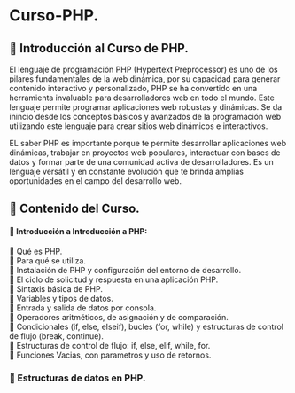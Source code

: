 # Curso-PHP.

## :open_file_folder: Introducción al Curso de PHP.

El lenguaje de programación PHP (Hypertext Preprocessor) es uno de los pilares fundamentales de la web dinámica, por su capacidad para generar contenido interactivo y personalizado, PHP se ha convertido en una herramienta invaluable para desarrolladores web en todo el mundo. Este lenguaje permite programar aplicaciones web robustas y dinámicas. Se da inincio desde los conceptos básicos y avanzados de la programación web utilizando este lenguaje para crear sitios web dinámicos e interactivos.

EL saber PHP es importante porque te permite desarrollar aplicaciones web dinámicas, trabajar en proyectos web populares, interactuar con bases de datos y formar parte de una comunidad activa de desarrolladores. Es un lenguaje versátil y en constante evolución que te brinda amplias oportunidades en el campo del desarrollo web.


## :pushpin:  Contenido del Curso.


#### :bookmark_tabs: Introducción a Introducción a PHP:



<!--
Trabajo con formularios:

Recibir datos de formularios HTML en PHP.
Validación de datos de entrada.
Sanitización y protección contra ataques XSS y CSRF.
Funciones en PHP:

Creación y uso de funciones.
Paso de parámetros por valor y por referencia.
Funciones predefinidas en PHP.
Arrays:

Creación y manipulación de arrays.
Arrays asociativos y multidimensionales.
Recorrido de arrays con bucles.
Trabajo con archivos y directorios:

Lectura y escritura de archivos.
Manipulación de directorios.
Carga y almacenamiento de archivos.
Manejo de errores y excepciones:

Tipos de errores en PHP.
Uso de try-catch para capturar y manejar excepciones.
Personalización de mensajes de error.
Bases de datos y MySQL:

Conexión a una base de datos MySQL.
Consultas SQL básicas: SELECT, INSERT, UPDATE, DELETE.
Uso de sentencias preparadas para prevenir inyección de SQL.
Sesiones y cookies:

Gestión de sesiones de usuario.
Almacenamiento de datos en cookies.
Seguridad y buenas prácticas en el uso de sesiones y cookies.
Introducción a frameworks PHP:

Breve introducción a frameworks populares como Laravel, Symfony o CodeIgniter.
Ventajas de utilizar un framework.
Creación de una aplicación simple utilizando un framework. -->

:small_orange_diamond: Qué es PHP.<br/>
:small_orange_diamond: Para qué se utiliza.<br/>
:small_orange_diamond: Instalación de PHP y configuración del entorno de desarrollo.<br/>
:small_orange_diamond: El ciclo de solicitud y respuesta en una aplicación PHP. <br/>
:small_orange_diamond: Sintaxis básica de PHP.<br/>
:small_orange_diamond: Variables y tipos de datos.<br/>
:small_orange_diamond: Entrada y salida de datos por consola.<br>
:small_orange_diamond: Operadores aritméticos, de asignación y de comparación.<br/>
:small_orange_diamond: Condicionales (if, else, elseif), bucles (for, while) y estructuras de control de flujo (break, continue). <br>
:small_orange_diamond: Estructuras de control de flujo: if, else, elif, while, for.<br>
:small_orange_diamond: Funciones Vacias, con parametros y uso de retornos.<br>


### :bookmark_tabs: Estructuras de datos en PHP.

<!--
:small_orange_diamond: Listas.<br>
:small_orange_diamond: Tuplas.<br>
:small_orange_diamond: Diccionarios.<br>
:small_orange_diamond: Estructuras Anidadas.<br>


### :bookmark_tabs: Módulos y librerías en Python.
:small_orange_diamond: Uso de módulos y librerías.<br>
:small_orange_diamond: Introducción a Tkinter.<br>
:small_orange_diamond: Diseño de la interfaz de usuario.<br>

### :bookmark_tabs: Paradigma y Patrones de Diseño de Software.
:small_orange_diamond: Introducción POO.<br>
:small_orange_diamond: Introduccion al MVC.<br>
:small_orange_diamond: Interfaz de usuario POO - MVC.<br>
-->
